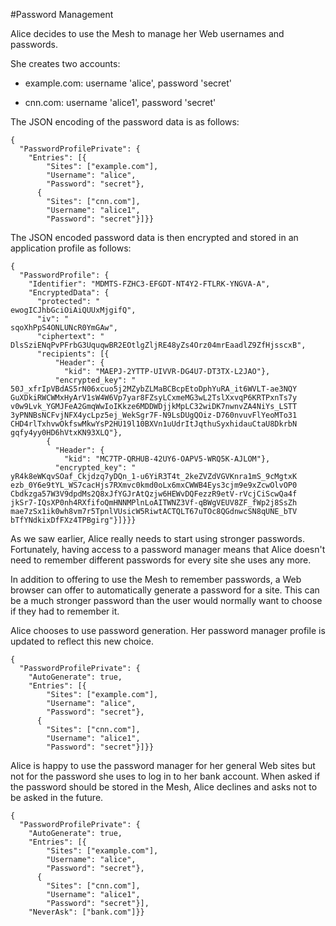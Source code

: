 
#Password Management

Alice decides to use the Mesh to manage her Web usernames and passwords.

She creates two accounts:

* example.com: username 'alice', password 'secret'

* cnn.com: username 'alice1', password 'secret'


The JSON encoding of the password data is as follows:

~~~~
{
  "PasswordProfilePrivate": {
    "Entries": [{
        "Sites": ["example.com"],
        "Username": "alice",
        "Password": "secret"},
      {
        "Sites": ["cnn.com"],
        "Username": "alice1",
        "Password": "secret"}]}}
~~~~

The JSON encoded password data is then encrypted and stored in an
application profile as follows:

~~~~
{
  "PasswordProfile": {
    "Identifier": "MDMTS-FZHC3-EFGDT-NT4Y2-FTLRK-YNGVA-A",
    "EncryptedData": {
      "protected": "
ewogICJhbGciOiAiQUUxMjgifQ",
      "iv": "
sqoXhPpS4ONLUNcR0YmGAw",
      "ciphertext": "
DlsSziENqPvPFrbG3UquqwBR2EOtlgZljRE48yZs4Orz04mrEaadlZ9ZfHjsscxB",
      "recipients": [{
          "Header": {
            "kid": "MAEPJ-2YTTP-UIVVR-DG4U7-DT3TX-L2JAO"},
          "encrypted_key": "
50J_xfrIpVBdAS5rN06xcuo5j2MZybZLMaBCBcpEtoDphYuRA_it6WVLT-ae3NQY
GuXDkiRWCWMxHyArV1sW4W6Vp7yar8FZsyLCxmeMG3wL2TslXxvqP6KRTPxnTs7y
v0w9Lvk_YGMJFeA2GmqWwIoIKkze6MDDWDjjkMpLC32wiDK7nwnvZA4NiYs_LSTT
3yPNNBsNCFvjNFX4ycLpz5ej_WekSgr7F-N9LsDUgQOiz-D760nvuvFlYeoMTo31
CHD4rlTxhvwOkfswMkwYsP2HU19l10BXVn1uUdrItJqthuSyxhidauCtaU8DkrbN
gqfy4yy0HD6hVtxKN93XLQ"},
        {
          "Header": {
            "kid": "MC7TP-QRHUB-42UY6-OAPV5-WRQ5K-AJLOM"},
          "encrypted_key": "
yR4k8eWKqvSOaf_Ckjdzq7yDQn_1-u6YiR3T4t_2keZVZdVGVKnra1mS_9cMgtxK
ezb_0Y6e9tYL_WS7cacHjs7RXmvc0kmd0oLx6mxCWWB4Eys3cjm9e9xZcwOlvOP0
Cbdkzga57W3V9dpdMs2Q8xJfYGJrAtQzjw6HEWvDQFezzR9etV-rVcjCiScwQa4f
jkSr7-IQsXP0nh4RXfifoQmHNNMPlnLoAITWNZ3Vf-qBWgVEUV8ZF_fWp2j8SsZh
mae7zSx1ik0wh8vm7r5TpnlVUsicW5RiwtACTQLT67uTOc8QGdnwcSN8qUNE_bTV
bTfYNdkixDfFXz4TPBgirg"}]}}}
~~~~

As we saw earlier, Alice really needs to start using stronger passwords. 
Fortunately, having access to a password manager means that Alice doesn't
need to remember different passwords for every site she uses any more.

In addition to offering to use the Mesh to remember passwords, a Web
browser can offer to automatically generate a password for a site.
This can be a much stronger password than the user would normally want
to choose if they had to remember it.

Alice chooses to use password generation. Her password manager profile is
updated to reflect this new choice.

~~~~
{
  "PasswordProfilePrivate": {
    "AutoGenerate": true,
    "Entries": [{
        "Sites": ["example.com"],
        "Username": "alice",
        "Password": "secret"},
      {
        "Sites": ["cnn.com"],
        "Username": "alice1",
        "Password": "secret"}]}}
~~~~

Alice is happy to use the password manager for her general Web sites but
not for the password she uses to log in to her bank account. When asked
if the password should be stored in the Mesh, Alice declines and asks 
not to be asked in the future.

~~~~
{
  "PasswordProfilePrivate": {
    "AutoGenerate": true,
    "Entries": [{
        "Sites": ["example.com"],
        "Username": "alice",
        "Password": "secret"},
      {
        "Sites": ["cnn.com"],
        "Username": "alice1",
        "Password": "secret"}],
    "NeverAsk": ["bank.com"]}}
~~~~

